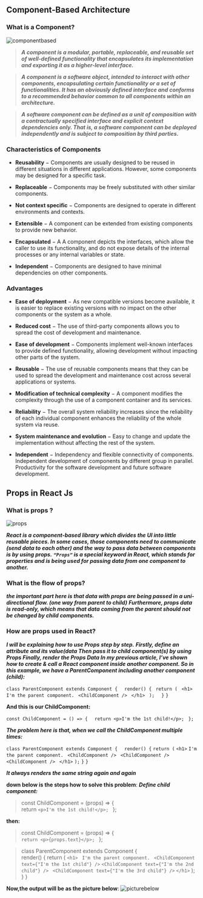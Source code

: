 ## Component-Based Architecture

### What is a Component?
![componentbased](https://miro.medium.com/max/1838/1*Xml-O5qIRk5PGbdv9hNwxw.png)

>***A component is a modular, portable, replaceable, and reusable set of well-defined functionality that encapsulates its implementation and exporting it as a higher-level interface.***

>***A component is a software object, intended to interact with other components, encapsulating certain functionality or a set of functionalities. It has an obviously defined interface and conforms to a recommended behavior common to all components within an architecture.***

>***A software component can be defined as a unit of composition with a contractually specified interface and explicit context dependencies only. That is, a software component can be deployed independently and is subject to composition by third parties.***

### Characteristics of Components

* **Reusability** − Components are usually designed to be reused in different situations in different applications. However, some components may be designed for a specific task.

* **Replaceable** − Components may be freely substituted with other similar components.

* **Not context specific** − Components are designed to operate in different environments and contexts.

* **Extensible** − A component can be extended from existing components to provide new behavior.

* **Encapsulated** − A A component depicts the interfaces, which allow the caller to use its functionality, and do not expose details of the internal processes or any internal variables or state.

* **Independent** − Components are designed to have minimal dependencies on other components.

### Advantages
* **Ease of deployment** − As new compatible versions become available, it is easier to replace existing versions with no impact on the other components or the system as a whole.

* **Reduced cost** − The use of third-party components allows you to spread the cost of development and maintenance.

* **Ease of development** − Components implement well-known interfaces to provide defined functionality, allowing development without impacting other parts of the system.

* **Reusable** − The use of reusable components means that they can be used to spread the development and maintenance cost across several applications or systems.

* **Modification of technical complexity** − A component modifies the complexity through the use of a component container and its services.

* **Reliability** − The overall system reliability increases since the reliability of each individual component enhances the reliability of the whole system via reuse.

* **System maintenance and evolution** − Easy to change and update the implementation without affecting the rest of the system.

* **Independent** − Independency and flexible connectivity of components. Independent development of components by different group in parallel. Productivity for the software development and future software development.

## Props in React Js

### What is props ?

![props](https://miro.medium.com/max/1138/1*27LtOtFyJe7MguQkNcZQjQ.png)

***React is a component-based library which divides the UI into little reusable pieces. In some cases, those components need to communicate (send data to each other) and the way to pass data between components is by using props.***
***`“Props”` is a special keyword in React, which stands for properties and is being used for passing data from one component to another.***


### What is the flow of props?


***the important part here is that data with props are being passed in a uni-directional flow. (one way from parent to child)***
***Furthermore, props data is read-only, which means that data coming from the parent should not be changed by child components.***


### How are props used in React?

***I will be explaining how to use Props step by step.***
***Firstly, define an attribute and its value(data Then pass it to child component(s) by using Props Finally, render the Props Data In my previous article, I’ve shown how to create & call a React component inside another component. So in this example, we have a ParentComponent including another component (child):***

`class ParentComponent extends Component { ` 
 ` render() {`
   ` return (`
     ` <h1>`
      `  I'm the parent component.`
       ` <ChildComponent />`
     ` </h1>`
   ` );`
`  }`
`}`

**And this is our ChildComponent:**

`const ChildComponent = () => {  `
  `return <p>I'm the 1st child!</p>; `
`};`


***The problem here is that, when we call the ChildComponent multiple times:***

`class ParentComponent extends Component {  `
  `render() {`
    `return (`
      `<h1>`
        `I'm the parent component.`
       ` <ChildComponent />`
       ` <ChildComponent />`
        `<ChildComponent />`
     ` </h1>`
    `);`
  `}`
`}`

***It always renders the same string again and again***

 **down below is the steps how to solve this problem**:
***Define child component:***
> const ChildComponent = (props) => {  
return `<p>I'm the 1st child!</p>; `
};

**then:**
>const ChildComponent = (props) => {  
`return <p>{props.text}</p>; `
};

>class ParentComponent extends Component {  
  render() {
    return (
      `<h1>`
       ` I'm the parent component.`
       ` <ChildComponent text={"I'm the 1st child"} />`
        `<ChildComponent text={"I'm the 2nd child"} />`
       ` <ChildComponent text={"I'm the 3rd child"} />`
      `</h1>`
    );
  }
}

**Now,the output will be as the picture below**:
![picturebelow](https://miro.medium.com/max/875/1*Kd52H-jKv6N1Cwgnaz4tOA.png)

